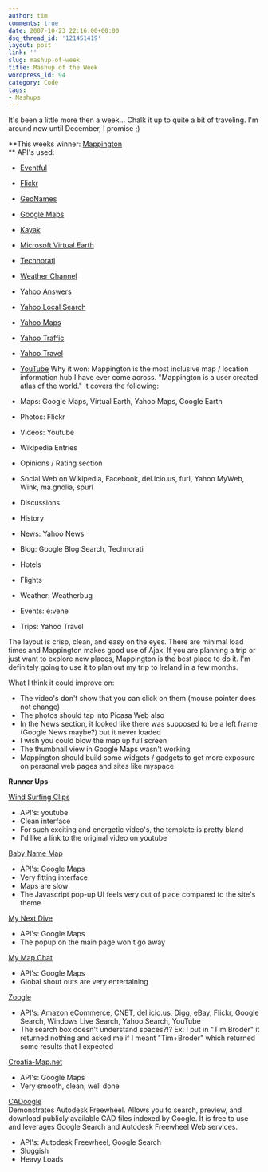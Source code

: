 ```yaml
---
author: tim
comments: true
date: 2007-10-23 22:16:00+00:00
dsq_thread_id: '121451419'
layout: post
link: ''
slug: mashup-of-week
title: Mashup of the Week
wordpress_id: 94
category: Code
tags:
- Mashups
---
```


It's been a little more then a week... Chalk it up to quite a bit of
traveling. I'm around now until December, I promise ;)  
  
**This weeks winner: [Mappington](http://www.mappington.com)  
** API's used: 

  * [Eventful](http://api.eventful.com/)
  * [Flickr](http://www.flickr.com/services/)
  * [GeoNames](http://www.geonames.org/export/)
  * [Google Maps](http://www.google.com/apis/maps/)
  * [Kayak](http://developer.kayak.com/)
  * [Microsoft Virtual Earth](http://dev.live.com/virtualearth)
  * [Technorati](http://technorati.com/developers/)
  * [Weather Channel](http://www.weather.com/services/xmloap.html)
  * [Yahoo Answers](http://developer.yahoo.com/answers)
  * [Yahoo Local Search](http://developer.yahoo.net/search/local/)
  * [Yahoo Maps](http://developer.yahoo.com/maps/)
  * [Yahoo Traffic](http://developer.yahoo.com/traffic/index.html)
  * [Yahoo Travel](http://developer.yahoo.com/travel/)
  * [YouTube](http://code.google.com/apis/youtube/overview.html)
Why it won: Mappington is the most inclusive map / location information hub I
have ever come across. "Mappington is a user created atlas of the world." It
covers the following:  

  * Maps: Google Maps, Virtual Earth, Yahoo Maps, Google Earth
  * Photos: Flickr
  * Videos: Youtube
  * Wikipedia Entries
  * Opinions / Rating section
  * Social Web on Wikipedia, Facebook, del.icio.us, furl, Yahoo MyWeb, Wink, ma.gnolia, spurl
  * Discussions
  * History
  * News: Yahoo News
  * Blog: Google Blog Search, Technorati
  * Hotels
  * Flights
  * Weather: Weatherbug
  * Events: e:vene
  * Trips: Yahoo Travel
  
The layout is crisp, clean, and easy on the eyes. There are minimal load times
and Mappington makes good use of Ajax. If you are planning a trip or just want
to explore new places, Mappington is the best place to do it. I'm definitely
going to use it to plan out my trip to Ireland in a few months.  
  
What I think it could improve on:

  * The video's don't show that you can click on them (mouse pointer does not change)
  * The photos should tap into Picasa Web also
  * In the News section, it looked like there was supposed to be a left frame (Google News maybe?) but it never loaded
  * I wish you could blow the map up full screen
  * The thumbnail view in Google Maps wasn't working
  * Mappington should build some widgets / gadgets to get more exposure on personal web pages and sites like myspace
  
  
**Runner Ups**  
  
[Wind Surfing Clips](http://www.windsurfingclips.com/)  

  * API's: youtube
  * Clean interface
  * For such exciting and energetic video's, the template is pretty bland
  * I'd like a link to the original video on youtube
  
  
[Baby Name Map](http://www.babynamemap.com/)  

  * API's: Google Maps
  * Very fitting interface
  * Maps are slow
  * The Javascript pop-up UI feels very out of place compared to the site's theme
  
  
[My Next Dive](http://www.mynextdive.com/)  

  * API's: Google Maps
  * The popup on the main page won't go away
  
  
[My Map Chat](http://www.mymapchat.com/)  

  * API's: Google Maps
  * Global shout outs are very entertaining
  
  
[Zoogle](http://www.zoogle.in/)  

  * API's: Amazon eCommerce, CNET, del.icio.us, Digg, eBay, Flickr, Google Search, Windows Live Search, Yahoo Search, YouTube
  * The search box doesn't understand spaces?!? Ex: I put in "Tim Broder" it returned nothing and asked me if I meant "Tim+Broder" which returned some results that I expected
  
  
[Croatia-Map.net](http://www.croatia-map.net/)

  * API's: Google Maps
  * Very smooth, clean, well done
  
  
[CADoogle](http://www.cadoogle.com/)  
Demonstrates Autodesk Freewheel. Allows you to search, preview, and download
publicly available CAD files indexed by Google. It is free to use and
leverages Google Search and Autodesk Freewheel Web services.  

  * API's: Autodesk Freewheel, Google Search
  * Sluggish
  * Heavy Loads

